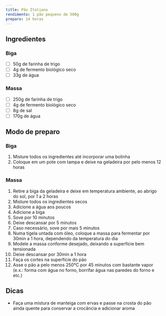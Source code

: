 ```yaml
---
title: Pão Italiano
rendimento: 1 pão pequeno de 500g
preparo: 14 horas
---
```


## Ingredientes

### Biga
- [ ] 50g de farinha de trigo
- [ ] 4g de fermento biológico seco
- [ ] 33g de água

### Massa
- [ ] 250g de farinha de trigo
- [ ] 4g de fermento biológico seco
- [ ] 8g de sal
- [ ] 170g de água

## Modo de preparo

### Biga
1. Misture todos os ingredientes até incorporar uma bolinha
2. Coloque em um pote com tampa e deixe na geladeira por pelo menos 12 horas

### Massa
1. Retire a biga da geladeira e deixe em temperatura ambiente, ao abrigo do sol, por 1 a 2 horas
2. Misture todos os ingredientes secos
3. Adicione a água aos poucos
4. Adicione a biga
5. Sove por 10 minutos
6. Deixe descansar por 5 minutos
7. Caso necessário, sove por mais 5 minutos
8. Numa tigela untada com óleo, coloque a massa para fermentar por 30min a 1 hora, dependendo da temperatura do dia
9. Modele a massa conforme desejado, deixando a superfície bem tensionada
10. Deixe descansar por 30min a 1 hora
11. Faça os cortes na superfície do pão
12. Asse o pão a pelo menos 250°C por 45 minutos com bastante vapor (e.x.: forma com água no forno, borrifar água nas paredes do forno e etc.)

## Dicas
- Faça uma mistura de manteiga com ervas e passe na crosta do pão ainda quente para conservar a crocância e adicionar aroma